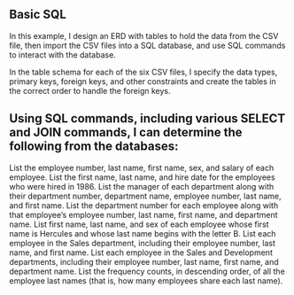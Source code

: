 Basic SQL
------
In this example, I design an ERD with tables to hold the data from the CSV file, then import the CSV files into a SQL database, and use SQL commands to interact with the database. 

In the table schema for each of the six CSV files, I specify the data types, primary keys, foreign keys, and other constraints and create the tables in the correct order to handle the foreign keys.

Using SQL commands, including various SELECT and JOIN commands, I can determine the following from the databases: 
------
List the employee number, last name, first name, sex, and salary of each employee.
List the first name, last name, and hire date for the employees who were hired in 1986.
List the manager of each department along with their department number, department name, employee number, last name, and first name.
List the department number for each employee along with that employee’s employee number, last name, first name, and department name.
List first name, last name, and sex of each employee whose first name is Hercules and whose last name begins with the letter B.
List each employee in the Sales department, including their employee number, last name, and first name.
List each employee in the Sales and Development departments, including their employee number, last name, first name, and department name.
List the frequency counts, in descending order, of all the employee last names (that is, how many employees share each last name).
